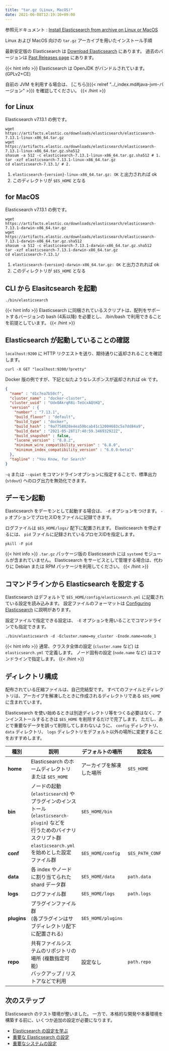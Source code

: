 ```yaml
---
title: "tar.gz (Linux, MacOS)"
date: 2021-06-08T12:19:10+09:00
---
```


参照元ドキュメント : [Install Elasticsearch from archive on Linux or MacOS](https://www.elastic.co/guide/en/elasticsearch/reference/current/targz.html)

Linux および MacOS 向けの `tar.gz` アーカイブを用いたインストール手順

最新安定版の Elasticsearch は [Download Elasticsearch](https://www.elastic.co/downloads/elasticsearch) にあります。
過去のバージョンは [Past Releases page](https://www.elastic.co/downloads/past-releases) にあります。

{{< hint info >}}
Elasticsearch は OpenJDK がバンドルされています。 (GPLv2+CE)

自前の JVM を利用する場合は、 [こちら]({{< relref "../_index.md#java-jvm-バージョン" >}}) を確認してください。
{{< /hint >}}

## for Linux
Elasticsearch v7.13.1 の例です。

```shell
wget https://artifacts.elastic.co/downloads/elasticsearch/elasticsearch-7.13.1-linux-x86_64.tar.gz
wget https://artifacts.elastic.co/downloads/elasticsearch/elasticsearch-7.13.1-linux-x86_64.tar.gz.sha512
shasum -a 512 -c elasticsearch-7.13.1-linux-x86_64.tar.gz.sha512 # 1.
tar -xzf elasticsearch-7.13.1-linux-x86_64.tar.gz
cd elasticsearch-7.13.1/ # 2.
```

1. `elasticsearch-{version}-linux-x86_64.tar.gz: OK` と出力されれば ok
2. このディレクトリが `$ES_HOME` となる

## for MacOS
Elasticsearch v7.13.1 の例です。

```shell
wget https://artifacts.elastic.co/downloads/elasticsearch/elasticsearch-7.13.1-darwin-x86_64.tar.gz
wget https://artifacts.elastic.co/downloads/elasticsearch/elasticsearch-7.13.1-darwin-x86_64.tar.gz.sha512
shasum -a 512 -c elasticsearch-7.13.1-darwin-x86_64.tar.gz.sha512 
tar -xzf elasticsearch-7.13.1-darwin-x86_64.tar.gz
cd elasticsearch-7.13.1/ 
```

1. `elasticsearch-{version}-darwin-x86_64.tar.gz: OK` と出力されれば ok
2. このディレクトリが `$ES_HOME` となる

## CLI から Elasitcsearch を起動
```shell
./bin/elasticsearch
```

{{< hint info >}}
Elasticsearch に同梱されているスクリプトは、配列をサポートするバージョンの bash (4系以降) を必要とし、 /bin/bash で利用できることを前提としています。
{{< /hint >}}

## Elasticsearch が起動していることの確認
`localhost:9200` に HTTP リクエストを送り、期待通りに返却されることを確認します。

```shell
curl -X GET "localhost:9200/?pretty"
```

Docker 版の例ですが、下記と似たようなレスポンスが返却されれば ok です。

```json
{
  "name" : "d1c7ea7b50cf",
  "cluster_name" : "docker-cluster",
  "cluster_uuid" : "Udx0AkrqR8i-TeUcxAQtKQ",
  "version" : {
    "number" : "7.13.1",
    "build_flavor" : "default",
    "build_type" : "docker",
    "build_hash" : "9a7758028e4ea59bcab41c12004603c5a7dd84a9",
    "build_date" : "2021-05-28T17:40:59.346932922Z",
    "build_snapshot" : false,
    "lucene_version" : "8.8.2",
    "minimum_wire_compatibility_version" : "6.8.0",
    "minimum_index_compatibility_version" : "6.0.0-beta1"
  },
  "tagline" : "You Know, for Search"
}
```

`-q` または `--quiet` をコマンドラインオプションに指定することで、標準出力 (`stdout`) へのログ出力を無効化できます。

## デーモン起動

Elasticsearch をデーモンとして起動する場合は、 `-d` オプションをつけます。
`-p` オプションでプロセスIDをファイルに記録できます。

ログファイルは `$ES_HOME/logs/` 配下に配置されます。
Elasticsearch を停止するには、 `pid` ファイルに記録されているプロセスIDを指定します。

```shell
pkill -F pid
```

{{< hint info >}}
`.tar.gz` パッケージ版の Elasticsearch には `systemd` モジュールが含まれていません。
Elasticsearch をサービスとして管理する場合は、代わりに Debian または RPM パッケージを利用してください。
{{< /hint >}}

## コマンドラインから Elasticsearch を設定する
Elasticsearch はデフォルトで `$ES_HOME/config/elasticsearch.yml` に記載されている設定を読み込みます。
設定ファイルのフォーマットは [Configuring Elasticsearch][Configuring Elasticsearch] に説明があります。

設定ファイルで指定できる設定は、 `-E` オプションを用いることでコマンドラインでも指定できます。

```shell
./bin/elasticsearch -d -Ecluster.name=my_cluster -Enode.name=node_1
```

[Configuring Elasticsearch]: https://www.elastic.co/guide/en/elasticsearch/reference/current/settings.html

{{< hint info >}}
通常、クラスタ全体の設定 (`cluster.name` など) は `elasticsearch.yml` で定義します。
ノード固有の設定 (`node.name` など) はコマンドラインで指定します。
{{< /hint >}}

## ディレクトリ構成
配布されている圧縮ファイルは、自己完結型です。
すべてのファイルとディレクトリは、アーカイブを解凍したときに作成されるディレクトリである `$ES_HOME` に含まれています。

Elasticsearch を使い始めるときは別途ディレクトリ等をつくる必要はなく、アンインストールするときは `$ES_HOME` を削除するだけで完了します。
ただし、あとで重要なデータを誤って削除してしまわないように、 `config` ディレクトリ、 `data` ディレクトリ、 `logs` ディレクトリをデフォルト以外の場所に変更することをおすすめします。

| 種別        | 説明                                                                                                                                | デフォルトの場所         | 設定名          |
|-------------|-------------------------------------------------------------------------------------------------------------------------------------|--------------------------|-----------------|
| **home**    | Elasticsearch のホームディレクトリ または `$ES_HOME`                                                                                | アーカイブを解凍した場所 | `$ES_HOME`      |
| **bin**     | ノードの起動 (`elasticsearch`) や<br />プラグインのインストール (`elasticsearch-plugin`) などを<br />行うためのバイナリスクリプト群 | `$ES_HOME/bin`           |                 |
| **conf**    | `elasticsearch.yml` を始めとした設定ファイル群                                                                                      | `$ES_HOME/config`        | `$ES_PATH_CONF` |
| **data**    | 各 index やノードに割り当てられた shard データ群                                                                                    | `$ES_HOME/data`          | `path.data`     |
| **logs**    | ログファイル群                                                                                                                      | `$ES_HOME/logs`          | `path.logs`     |
| **plugins** | プラグインファイル群<br />(各プラグインはサブディレクトリ配下に配置される)                                                          | `$ES_HOME/plugins`       |                 |
| **repo**    | 共有ファイルシステムのリポジトリの場所 (複数指定可能)<br />バックアップ / リストアなどで利用                                        | 設定なし                 | `path.repo`     |

## 次のステップ
Elasticsearch のテスト環境が整いました。
一方で、本格的な開発や本番環境を構築する前に、いくつか追加の設定が必要になります。

* [Elasticsearch の設定を学ぶ][Configuring Elasticsearch]
* [重要な Elasticsearch の設定][important Elasticsearch settings]
* [重要なシステムの設定][important system settings]

[Configuring Elasticsearch]: https://www.elastic.co/guide/en/elasticsearch/reference/current/settings.html
[important Elasticsearch settings]: https://www.elastic.co/guide/en/elasticsearch/reference/current/important-settings.html
[important system settings]: https://www.elastic.co/guide/en/elasticsearch/reference/current/system-config.html
